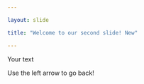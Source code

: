 ```yaml
---

layout: slide

title: "Welcome to our second slide! New"

---
```


Your text

Use the left arrow to go back!
